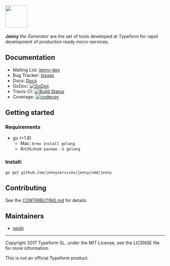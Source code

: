 # <img src="http://jenny.services/img/jenny.svg" height="70" />

**Jenny** _the Generator_ are the set of tools developed at Typeform for rapid
development of production ready micro-services.

## Documentation

* Mailing List: [jenny-dev](https://groups.google.com/forum/#!forum/jenny-dev)
* Bug Tracker: [Issues](https://github.com/jennyservices/jenny/issues)
* Docs: [Docs](https://github.com/jennyservices/jenny/tree/master/docs)
* GoDoc:
  [![GoDoc](https://godoc.org/github.com/Typeform/jenny?status.svg)](https://godoc.org/github.com/Typeform/jenny)
* Travis-CI:
  [![Build Status](https://travis-ci.org/Typeform/jenny.svg?branch=master)](https://travis-ci.org/Typeform/jenny)
* Coverage:
  [![codecov](https://codecov.io/gh/Typeform/jenny/branch/master/graph/badge.svg)](https://codecov.io/gh/Typeform/jenny)

## Getting started

### Requirements

* go (+1.8)
  * Mac: `brew install golang`
  * ArchLinux: `pacman -S golang`

### Install:

```
go get github.com/jennyservices/jenny/cmd/jenny
```

## Contributing

See the
[CONTRIBUTING.md](https://github.com/jennyservices/jenny/blob/master/CONTRIBUTING.md)
for details.

## Maintainers

* [sevki](https://github.com/sevki)

---

Copyright 2017 Typeform SL. under the MIT License; see the LICENSE file for more
information.

This is not an official Typeform product.
